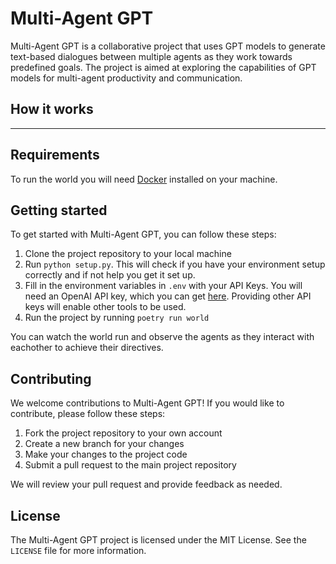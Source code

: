 # Multi-Agent GPT

Multi-Agent GPT is a collaborative project that uses GPT models to generate text-based dialogues between multiple agents as they work towards predefined goals. The project is aimed at exploring the capabilities of GPT models for multi-agent productivity and communication.

## How it works

---

## Requirements

To run the world you will need [Docker](https://docs.docker.com/get-started/) installed on your machine.

## Getting started

To get started with Multi-Agent GPT, you can follow these steps:

1. Clone the project repository to your local machine
3. Run `python setup.py`. This will check if you have your environment setup correctly and if not help you get it set up.
4. Fill in the environment variables in `.env` with your API Keys. You will need an OpenAI API key, which you can get [here](https://platform.openai.com/account/api-keys). Providing other API keys will enable other tools to be used.
5. Run the project by running `poetry run world`

You can watch the world run and observe the agents as they interact with eachother to achieve their directives.

## Contributing

We welcome contributions to Multi-Agent GPT! If you would like to contribute, please follow these steps:

1. Fork the project repository to your own account
2. Create a new branch for your changes
3. Make your changes to the project code
4. Submit a pull request to the main project repository

We will review your pull request and provide feedback as needed.

## License

The Multi-Agent GPT project is licensed under the MIT License. See the `LICENSE` file for more information.